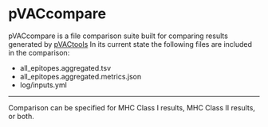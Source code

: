 # pVACcompare
pVACcompare is a file comparison suite built for comparing results generated by [pVACtools](https://github.com/griffithlab/pVACtools)
In its current state the following files are included in the comparison:
- all_epitopes.aggregated.tsv
- all_epitopes.aggregated.metrics.json
- log/inputs.yml
---
Comparison can be specified for MHC Class I results, MHC Class II results, or both.